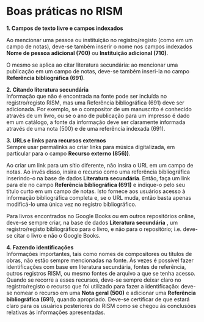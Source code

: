 # Boas práticas no RISM

**1. Campos de texto livre e campos indexados**

Ao mencionar uma pessoa ou instituição no registro/registo (como em um campo de notas), deve-se também inserir o nome nos campos indexados **Nome de pessoa adicional (700)** ou **Instituição adicional (710)**.

O mesmo se aplica ao citar literatura secundária: ao mencionar uma publicação em um campo de notas, deve-se também inseri-la no campo **Referência bibliográfica (691)**.

**2. Citando literatura secundária**  
Informação que não é encontrada na fonte pode ser incluída no registro/registo RISM, mas uma Referência bibliográfica (691) deve ser adicionada. Por exemplo, se o compositor de um manuscrito é conhecido através de um livro, ou se o ano de publicação para um impresso é dado em um catálogo, a fonte da informação deve ser claramente informada através de uma nota (500) e de uma referência indexada (691).

**3. URLs e links para recursos externos**  
Sempre usar permalinks ao criar links para música digitalizada, em particular para o campo **Recurso externo (856))**.  
  
Ao criar um link para um sítio diferente, não insira o URL em um campo de notas. Ao invés disso, insira o recurso como uma referência bibliográfica inserindo-o na base de dados **Literatura secundária**. Então, faça um link para ele no campo **Referência bibliográfica (691)** e indique-o pelo seu título curto em um campo de notas. Isto fornece aos usuários acesso à informação bibliográfica completa e, se o URL muda, então basta apenas modificá-lo uma única vez no registro bibliográfico.

Para livros encontrados no Google Books ou em outros repositórios online, deve-se sempre criar, na base de dados **Literatura secundária** , um registro/registo bibliográfico para o livro, e não para o repositório; i.e. deve-se citar o livro e não o Google Books.

**4. Fazendo identificações**  
Informações importantes, tais como nomes de compositores ou títulos de obras, não estão sempre mencionadas na fonte. Às vezes é possível fazer identificações com base em literatura secundária, fontes de referência, outros registros RISM, ou mesmo fontes de arquivo a que se tenha acesso. Quando se recorre a esses recursos, deve-se sempre deixar claro no registro/registo o recurso que foi utilizado para fazer a identificação: deve-se nomear o recurso em uma **Nota geral (500)** e adicionar uma **Referência bibliográfica (691)**, quando apropriado. Deve-se certificar de que estará claro para os usuários posteriores do RISM como se chegou às conclusões relativas às informações apresentadas.